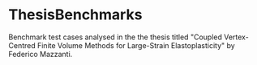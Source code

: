 # ThesisBenchmarks
Benchmark test cases analysed in the the thesis titled "Coupled Vertex-Centred Finite Volume Methods for Large-Strain Elastoplasticity" by Federico Mazzanti.

